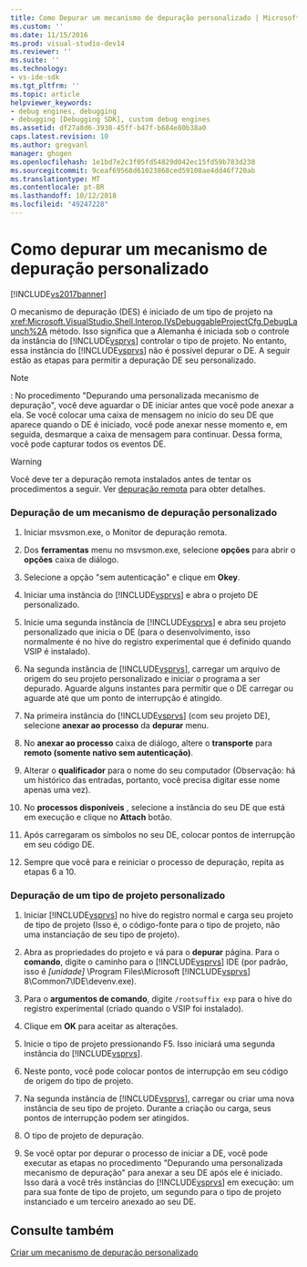 ```yaml
---
title: Como Depurar um mecanismo de depuração personalizado | Microsoft Docs
ms.custom: ''
ms.date: 11/15/2016
ms.prod: visual-studio-dev14
ms.reviewer: ''
ms.suite: ''
ms.technology:
- vs-ide-sdk
ms.tgt_pltfrm: ''
ms.topic: article
helpviewer_keywords:
- debug engines, debugging
- debugging [Debugging SDK], custom debug engines
ms.assetid: df27a8d6-3938-45ff-b47f-b684e80b38a0
caps.latest.revision: 10
ms.author: gregvanl
manager: ghogen
ms.openlocfilehash: 1e1bd7e2c3f05fd54829d042ec15fd59b783d238
ms.sourcegitcommit: 9ceaf69568d61023868ced59108ae4dd46f720ab
ms.translationtype: MT
ms.contentlocale: pt-BR
ms.lasthandoff: 10/12/2018
ms.locfileid: "49247228"
---
```

# <a name="how-to-debug-a-custom-debug-engine"></a>Como depurar um mecanismo de depuração personalizado
[!INCLUDE[vs2017banner](../../includes/vs2017banner.md)]

O mecanismo de depuração (DES) é iniciado de um tipo de projeto na <xref:Microsoft.VisualStudio.Shell.Interop.IVsDebuggableProjectCfg.DebugLaunch%2A> método. Isso significa que a Alemanha é iniciada sob o controle da instância do [!INCLUDE[vsprvs](../../includes/vsprvs-md.md)] controlar o tipo de projeto. No entanto, essa instância do [!INCLUDE[vsprvs](../../includes/vsprvs-md.md)] não é possível depurar o DE. A seguir estão as etapas para permitir a depuração DE seu personalizado.  
  
> [!NOTE]
>  : No procedimento "Depurando uma personalizada mecanismo de depuração", você deve aguardar o DE iniciar antes que você pode anexar a ela. Se você colocar uma caixa de mensagem no início do seu DE que aparece quando o DE é iniciado, você pode anexar nesse momento e, em seguida, desmarque a caixa de mensagem para continuar. Dessa forma, você pode capturar todos os eventos DE.  
  
> [!WARNING]
>  Você deve ter a depuração remota instalados antes de tentar os procedimentos a seguir. Ver [depuração remota](../../debugger/remote-debugging.md) para obter detalhes.  
  
### <a name="debugging-a-custom-debug-engine"></a>Depuração de um mecanismo de depuração personalizado  
  
1.  Iniciar msvsmon.exe, o Monitor de depuração remota.  
  
2.  Dos **ferramentas** menu no msvsmon.exe, selecione **opções** para abrir o **opções** caixa de diálogo.  
  
3.  Selecione a opção "sem autenticação" e clique em **Okey**.  
  
4.  Iniciar uma instância do [!INCLUDE[vsprvs](../../includes/vsprvs-md.md)] e abra o projeto DE personalizado.  
  
5.  Inicie uma segunda instância de [!INCLUDE[vsprvs](../../includes/vsprvs-md.md)] e abra seu projeto personalizado que inicia o DE (para o desenvolvimento, isso normalmente é no hive do registro experimental que é definido quando VSIP é instalado).  
  
6.  Na segunda instância de [!INCLUDE[vsprvs](../../includes/vsprvs-md.md)], carregar um arquivo de origem do seu projeto personalizado e iniciar o programa a ser depurado. Aguarde alguns instantes para permitir que o DE carregar ou aguarde até que um ponto de interrupção é atingido.  
  
7.  Na primeira instância do [!INCLUDE[vsprvs](../../includes/vsprvs-md.md)] (com seu projeto DE), selecione **anexar ao processo** da **depurar** menu.  
  
8.  No **anexar ao processo** caixa de diálogo, altere o **transporte** para **remoto (somente nativo sem autenticação)**.  
  
9. Alterar o **qualificador** para o nome do seu computador (Observação: há um histórico das entradas, portanto, você precisa digitar esse nome apenas uma vez).  
  
10. No **processos disponíveis** , selecione a instância do seu DE que está em execução e clique no **Attach** botão.  
  
11. Após carregaram os símbolos no seu DE, colocar pontos de interrupção em seu código DE.  
  
12. Sempre que você para e reiniciar o processo de depuração, repita as etapas 6 a 10.  
  
### <a name="debugging-a-custom-project-type"></a>Depuração de um tipo de projeto personalizado  
  
1.  Iniciar [!INCLUDE[vsprvs](../../includes/vsprvs-md.md)] no hive do registro normal e carga seu projeto de tipo de projeto (Isso é, o código-fonte para o tipo de projeto, não uma instanciação de seu tipo de projeto).  
  
2.  Abra as propriedades do projeto e vá para o **depurar** página. Para o **comando**, digite o caminho para o [!INCLUDE[vsprvs](../../includes/vsprvs-md.md)] IDE (por padrão, isso é *[unidade]* \Program Files\Microsoft [!INCLUDE[vsprvs](../../includes/vsprvs-md.md)] 8\Common7\IDE\devenv.exe).  
  
3.  Para o **argumentos de comando**, digite `/rootsuffix exp` para o hive do registro experimental (criado quando o VSIP foi instalado).  
  
4.  Clique em **OK** para aceitar as alterações.  
  
5.  Inicie o tipo de projeto pressionando F5. Isso iniciará uma segunda instância do [!INCLUDE[vsprvs](../../includes/vsprvs-md.md)].  
  
6.  Neste ponto, você pode colocar pontos de interrupção em seu código de origem do tipo de projeto.  
  
7.  Na segunda instância de [!INCLUDE[vsprvs](../../includes/vsprvs-md.md)], carregar ou criar uma nova instância de seu tipo de projeto. Durante a criação ou carga, seus pontos de interrupção podem ser atingidos.  
  
8.  O tipo de projeto de depuração.  
  
9. Se você optar por depurar o processo de iniciar a DE, você pode executar as etapas no procedimento "Depurando uma personalizada mecanismo de depuração" para anexar a seu DE após ele é iniciado. Isso dará a você três instâncias do [!INCLUDE[vsprvs](../../includes/vsprvs-md.md)] em execução: um para sua fonte de tipo de projeto, um segundo para o tipo de projeto instanciado e um terceiro anexado ao seu DE.  
  
## <a name="see-also"></a>Consulte também  
 [Criar um mecanismo de depuração personalizado](../../extensibility/debugger/creating-a-custom-debug-engine.md)

